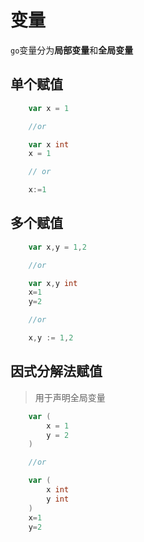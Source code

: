 # 变量
`go`变量分为**局部变量**和**全局变量**

## 单个赋值

```go
    var x = 1

    //or

    var x int
    x = 1

    // or

    x:=1
```

## 多个赋值

```go
    var x,y = 1,2

    //or

    var x,y int
    x=1
    y=2

    //or

    x,y := 1,2

```

## 因式分解法赋值

> 用于声明全局变量

```go
    var (
        x = 1
        y = 2
    )

    //or

    var (
        x int
        y int
    )
    x=1
    y=2
```